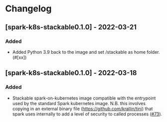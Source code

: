 # Changelog

## [spark-k8s-stackable0.1.0] - 2022-03-21

### Added

- Added Python 3.9 back to the image and set /stackable as home folder. (#[xx])

[#xx]: https://github.com/stackabletech/docker-images/pull/xx

## [spark-k8s-stackable0.1.0] - 2022-03-18

### Added

- Stackable spark-on-kubernetes image compatible with the entrypoint used by the standard Spark kubernetes image. N.B. this involves copying in an external binary file (https://github.com/krallin/tini) that spark uses internally to add a level of security to called processes ([#73]).

[#73]: https://github.com/stackabletech/docker-images/pull/73
